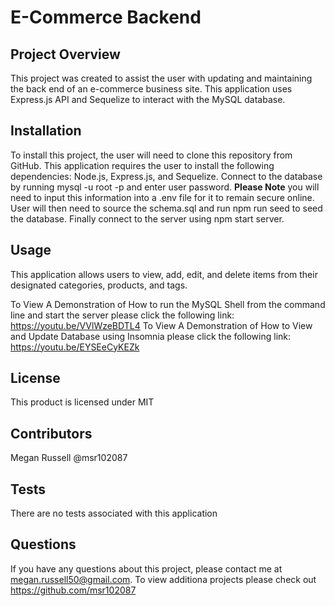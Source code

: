 # E-Commerce Backend

## Project Overview

This project was created to assist the user with updating and maintaining the back end of an e-commerce business site.  This application uses Express.js API and Sequelize to interact with the MySQL database.  

## Installation

To install this project, the user will need to clone this repository from GitHub.  This application requires the user to install the following dependencies:  Node.js, Express.js, and Sequelize.  Connect to the database by running mysql -u root -p and enter user password.  **Please Note** you will need to input this information into a .env file for it to remain secure online.  User will then need to source the schema.sql and run npm run seed to seed the database.  Finally connect to the server using npm start server.

## Usage

This application allows users to view, add, edit, and delete items from their designated categories, products, and tags.

To View A Demonstration of How to run the MySQL Shell from the command line and start the server please click the following link:  https://youtu.be/VVlWzeBDTL4
To View A Demonstration of How to View and Update Database using Insomnia please click the following link:  https://youtu.be/EYSEeCyKEZk


## License

This product is licensed under MIT

## Contributors

Megan Russell @msr102087

## Tests

There are no tests associated with this application

## Questions

If you have any questions about this project, please contact me at megan.russell50@gmail.com.  To view additiona projects please check out https://github.com/msr102087

